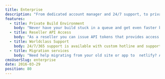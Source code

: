 ```yaml
---
title: Enterprise
description: "From dedicated account manager and 24/7 support, to private build environments and advanced features, your enterprise needs are taken care of."
features:
  - title: Private Build Environment
    body: "Never have your build stuck in a queue and get even faster builds but selecting private build environments. "
  - title: Reseller API Access
    body: "As a reseller you can issue API tokens that provides access to publish to your own instance of netlify’s API, with very high API rate limits and a setup that doesn’t distinguish between free or paid sites."
  - title: Worldclass Support
    body: 24/7/365 support is available with custom hotline and support mail.
  - title: Migration services
    body: "Need help migrating from your old site or app to  netlify? A team at Netlify can help you find a smooth path to 10x performance, security and scalability."
cmsUserSlug: enterprise
date: 2016-03-29
position: 80
---
```

